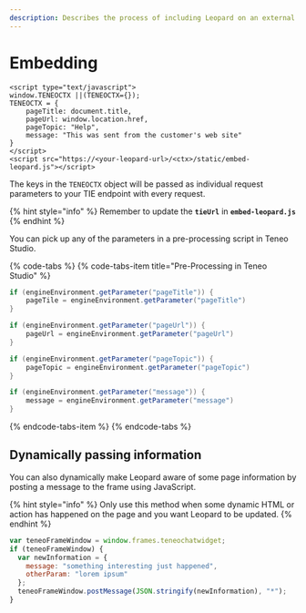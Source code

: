 ```yaml
---
description: Describes the process of including Leopard on an external website.
---
```


# Embedding

```markup
<script type="text/javascript">
window.TENEOCTX ||(TENEOCTX={});
TENEOCTX = {
	pageTitle: document.title,
	pageUrl: window.location.href,
	pageTopic: "Help",
	message: "This was sent from the customer's web site"
}
</script>
<script src="https://<your-leopard-url>/<ctx>/static/embed-leopard.js"></script>
```

The keys in the `TENEOCTX` object will be passed as individual request parameters to your TIE endpoint with every request.  

{% hint style="info" %}
Remember to update the **`tieUrl`** in **`embed-leopard.js`**
{% endhint %}

You can pick up any of the parameters in a pre-processing script in Teneo Studio.

{% code-tabs %}
{% code-tabs-item title="Pre-Processing in Teneo Studio" %}
```groovy
if (engineEnvironment.getParameter("pageTitle")) {
	pageTile = engineEnvironment.getParameter("pageTitle")
}

if (engineEnvironment.getParameter("pageUrl")) {
	pageUrl = engineEnvironment.getParameter("pageUrl")
}

if (engineEnvironment.getParameter("pageTopic")) {
	pageTopic = engineEnvironment.getParameter("pageTopic")
}

if (engineEnvironment.getParameter("message")) {
	message = engineEnvironment.getParameter("message")
}
```
{% endcode-tabs-item %}
{% endcode-tabs %}

## Dynamically passing information

You can also dynamically make Leopard aware of some page information by posting a message to the frame using JavaScript.

{% hint style="info" %}
Only use this method when some dynamic HTML or action has happened on the page and you want Leopard to be updated.
{% endhint %}

```javascript
var teneoFrameWindow = window.frames.teneochatwidget;
if (teneoFrameWindow) {
  var newInformation = {
    message: "something interesting just happened",
    otherParam: "lorem ipsum"
  };
  teneoFrameWindow.postMessage(JSON.stringify(newInformation), "*");
}
```


